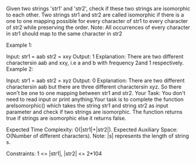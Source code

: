 Given two strings 'str1' and 'str2', check if these two strings are isomorphic to each other.
Two strings str1 and str2 are called isomorphic if there is a one to one mapping possible for every character of str1 to every character of str2 while preserving the order.
Note: All occurrences of every character in str1 should map to the same character in str2

Example 1:

Input:
str1 = aab
str2 = xxy
Output: 1
Explanation: There are two different
charactersin aab and xxy, i.e a and b
with frequency 2and 1 respectively.
Example 2:

Input:
str1 = aab
str2 = xyz
Output: 0
Explanation: There are two different
charactersin aab but there are three
different charactersin xyz. So there
won't be one to one mapping between
str1 and str2.
Your Task:
You don't need to read input or print anything.Your task is to complete the function areIsomorphic() which takes the string str1 and string str2 as input parameter and  check if two strings are isomorphic. The function returns true if strings are isomorphic else it returns false.

Expected Time Complexity: O(|str1|+|str2|).
Expected Auxiliary Space: O(Number of different characters).
Note: |s| represents the length of string s.

Constraints:
1 <= |str1|, |str2| <= 2*104
